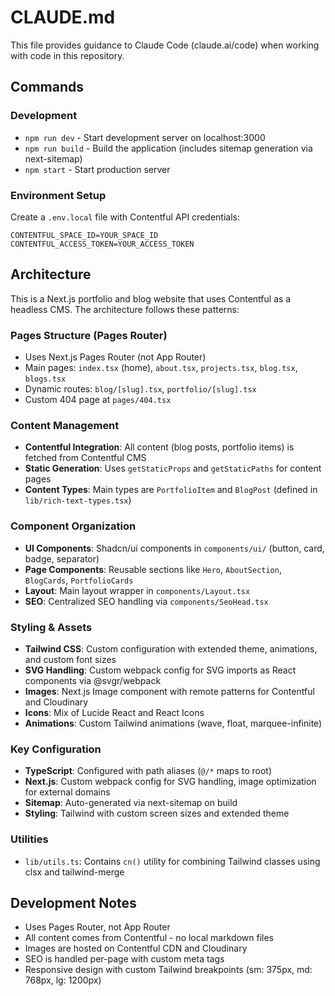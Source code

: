 # CLAUDE.md

This file provides guidance to Claude Code (claude.ai/code) when working with code in this repository.

## Commands

### Development
- `npm run dev` - Start development server on localhost:3000
- `npm run build` - Build the application (includes sitemap generation via next-sitemap)
- `npm start` - Start production server

### Environment Setup
Create a `.env.local` file with Contentful API credentials:
```
CONTENTFUL_SPACE_ID=YOUR_SPACE_ID
CONTENTFUL_ACCESS_TOKEN=YOUR_ACCESS_TOKEN
```

## Architecture

This is a Next.js portfolio and blog website that uses Contentful as a headless CMS. The architecture follows these patterns:

### Pages Structure (Pages Router)
- Uses Next.js Pages Router (not App Router)
- Main pages: `index.tsx` (home), `about.tsx`, `projects.tsx`, `blog.tsx`, `blogs.tsx`
- Dynamic routes: `blog/[slug].tsx`, `portfolio/[slug].tsx`
- Custom 404 page at `pages/404.tsx`

### Content Management
- **Contentful Integration**: All content (blog posts, portfolio items) is fetched from Contentful CMS
- **Static Generation**: Uses `getStaticProps` and `getStaticPaths` for content pages
- **Content Types**: Main types are `PortfolioItem` and `BlogPost` (defined in `lib/rich-text-types.tsx`)

### Component Organization
- **UI Components**: Shadcn/ui components in `components/ui/` (button, card, badge, separator)
- **Page Components**: Reusable sections like `Hero`, `AboutSection`, `BlogCards`, `PortfolioCards`
- **Layout**: Main layout wrapper in `components/Layout.tsx`
- **SEO**: Centralized SEO handling via `components/SeoHead.tsx`

### Styling & Assets
- **Tailwind CSS**: Custom configuration with extended theme, animations, and custom font sizes
- **SVG Handling**: Custom webpack config for SVG imports as React components via @svgr/webpack
- **Images**: Next.js Image component with remote patterns for Contentful and Cloudinary
- **Icons**: Mix of Lucide React and React Icons
- **Animations**: Custom Tailwind animations (wave, float, marquee-infinite)

### Key Configuration
- **TypeScript**: Configured with path aliases (`@/*` maps to root)
- **Next.js**: Custom webpack config for SVG handling, image optimization for external domains
- **Sitemap**: Auto-generated via next-sitemap on build
- **Styling**: Tailwind with custom screen sizes and extended theme

### Utilities
- `lib/utils.ts`: Contains `cn()` utility for combining Tailwind classes using clsx and tailwind-merge

## Development Notes

- Uses Pages Router, not App Router
- All content comes from Contentful - no local markdown files
- Images are hosted on Contentful CDN and Cloudinary
- SEO is handled per-page with custom meta tags
- Responsive design with custom Tailwind breakpoints (sm: 375px, md: 768px, lg: 1200px)